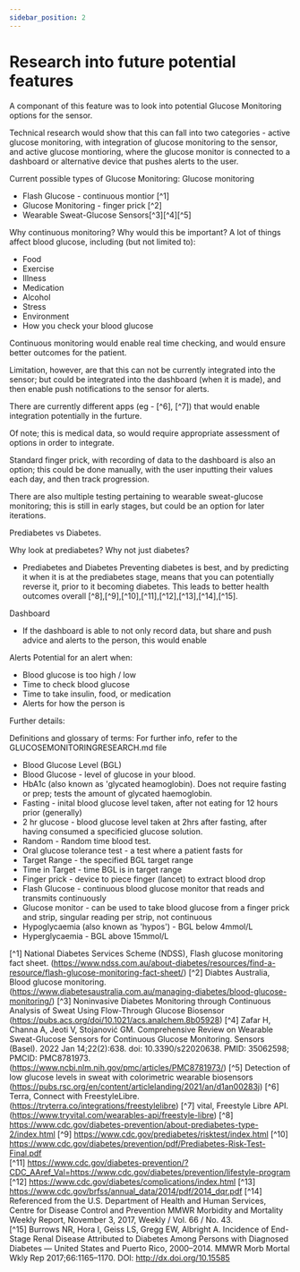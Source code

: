 ```yaml
---
sidebar_position: 2
---
```

# Research into future potential features

A componant of this feature was to look into potential Glucose Monitoring options for the sensor.

Technical research would show that this can fall into two categories - active glucose monitoring, with integration of glucose monitoring to the sensor, and active glucose montioring, where the glucose monitor is connected to a dashboard or alternative device that pushes alerts to the user.

Current possible types of Glucose Monitoring:
Glucose monitoring
- Flash Glucose - continuous montior [^1]
- Glucose Monitoring - finger prick [^2] 
- Wearable Sweat-Glucose Sensors[^3][^4][^5] 

Why continuous monitoring?  Why would this be important?
A lot of things affect blood glucose, including (but not limited to):
- Food
- Exercise
- Illness
- Medication
- Alcohol
- Stress
- Environment
- How you check your blood glucose

Continuous monitoring would enable real time checking, and would ensure better outcomes for the patient.

Limitation, however, are that this can not be currently integrated into the sensor; but could be integrated into the dashboard (when it is made), and then enable push notifications to the sensor for alerts. 

There are currently different apps (eg - [^6], [^7]) that would enable integration potentially in the furture.

Of note; this is medical data, so would require appropriate assessment of options in order to integrate.

Standard finger prick, with recording of data to the dashboard is also an option; this could be done manually, with the user inputting their values each day, and then track progression.

There are also multiple testing pertaining to wearable sweat-glucose monitoring; this is still in early stages, but could be an option for later iterations.

Prediabetes vs Diabetes.

Why look at prediabetes?  Why not just diabetes? 
- Prediabetes and Diabetes
Preventing diabetes is best, and by predicting it when it is at the prediabetes stage, means that you can potentially reverse it, prior to it becoming diabetes.  This leads to better health outcomes overall [^8],[^9],[^10],[^11],[^12],[^13],[^14],[^15].

Dashboard
- If the dashboard is able to not only record data, but share and push advice and alerts to the person, this would enable 

Alerts
Potential for an alert when:
 - Blood glucose is too high / low
 - Time to check blood glucose
 - Time to take insulin, food, or medication
 - Alerts for how the person is

Further details:

Definitions and glossary of terms:
For further info, refer to the GLUCOSEMONITORINGRESEARCH.md file
- Blood Glucose Level (BGL) 
- Blood Glucose - level of glucose in your blood.
- HbA1c (also known as 'glycated heamoglobin).  Does not require fasting or prep; tests the amount of glycated haemoglobin.
- Fasting - inital blood glucose level taken, after not eating for 12 hours prior (generally)
- 2 hr glucose - blood glucose level taken at 2hrs after fasting, after having consumed a specificied glucose solution. 
- Random - Random time blood test.
- Oral glucose tolerance test - a test where a patient fasts for 
- Target Range - the specified BGL target range
- Time in Target - time BGL is in target range
- Finger prick - device to piece finger (lancet) to extract blood drop
- Flash Glucose - continuous blood glucose monitor that reads and transmits continuously
- Glucose monitor - can be used to take blood glucose from a finger prick and strip, singular reading per strip, not continuous
- Hypoglycaemia (also known as 'hypos') - BGL below 4mmol/L
- Hyperglycaemia - BGL above 15mmol/L



 
[^1] National Diabetes Services Scheme (NDSS), Flash glucose monitoring fact sheet. (https://www.ndss.com.au/about-diabetes/resources/find-a-resource/flash-glucose-monitoring-fact-sheet/)
[^2] Diabtes Australia, Blood glucose monitoring. (https://www.diabetesaustralia.com.au/managing-diabetes/blood-glucose-monitoring/)
[^3] Noninvasive Diabetes Monitoring through Continuous Analysis of Sweat Using Flow-Through Glucose Biosensor (https://pubs.acs.org/doi/10.1021/acs.analchem.8b05928)
[^4]  Zafar H, Channa A, Jeoti V, Stojanović GM. Comprehensive Review on Wearable Sweat-Glucose Sensors for Continuous Glucose Monitoring. Sensors (Basel). 2022 Jan 14;22(2):638. doi: 10.3390/s22020638. PMID: 35062598; PMCID: PMC8781973.  (https://www.ncbi.nlm.nih.gov/pmc/articles/PMC8781973/)
[^5] Detection of low glucose levels in sweat with colorimetric wearable biosensors (https://pubs.rsc.org/en/content/articlelanding/2021/an/d1an00283j)
[^6] Terra, Connect with FreestyleLibre. (https://tryterra.co/integrations/freestylelibre)
[^7] vital, Freestyle Libre API. (https://www.tryvital.com/wearables-api/freestyle-libre)
[^8] https://www.cdc.gov/diabetes-prevention/about-prediabetes-type-2/index.html
[^9] https://www.cdc.gov/prediabetes/risktest/index.html
[^10] https://www.cdc.gov/diabetes/prevention/pdf/Prediabetes-Risk-Test-Final.pdf  
[^11] https://www.cdc.gov/diabetes-prevention/?CDC_AAref_Val=https://www.cdc.gov/diabetes/prevention/lifestyle-program
[^12] https://www.cdc.gov/diabetes/complications/index.html
[^13]  https://www.cdc.gov/brfss/annual_data/2014/pdf/2014_dqr.pdf
[^14] Referenced from the U.S. Department of Health and Human Services, Centre for Disease Control and Prevention MMWR Morbidity and Mortality Weekly Report, November 3, 2017, Weekly / Vol. 66 / No. 43.  
[^15] Burrows NR, Hora I, Geiss LS, Gregg EW, Albright A. Incidence of End-Stage Renal Disease Attributed to Diabetes Among Persons with Diagnosed Diabetes — United States and Puerto Rico, 2000–2014. MMWR Morb Mortal Wkly Rep 2017;66:1165–1170. DOI: http://dx.doi.org/10.15585









